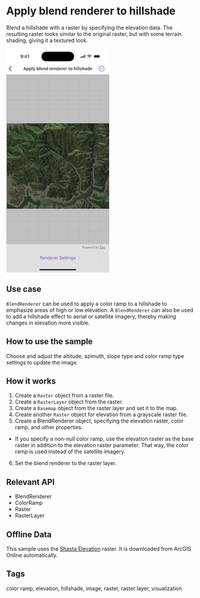 # Apply blend renderer to hillshade

Blend a hillshade with a raster by specifying the elevation data. The resulting raster looks similar to the original raster, but with some terrain shading, giving it a textured look.

![Image of apply blend renderer to hillshade](apply-blend-renderer-to-hillshade.png)

## Use case

`BlendRenderer` can be used to apply a color ramp to a hillshade to emphasize areas of high or low elevation. A `BlendRenderer` can also be used to add a hillshade effect to aerial or satellite imagery, thereby making changes in elevation more visible.


## How to use the sample

Choose and adjust the altitude, azimuth, slope type and color ramp type settings to update the image.

## How it works

1. Create a `Raster` object from a raster file.
2. Create a `RasterLayer` object from the raster.
3. Create a `Basemap` object from the raster layer and set it to the map.
4. Create another `Raster` object for elevation from a grayscale raster file.
5. Create a BlendRenderer object, specifying the elevation raster, color ramp, and other properties.
 - If you specify a non-null color ramp, use the elevation raster as the base raster in addition to the elevation raster parameter. That way, the color ramp is used instead of the satellite imagery.
6. Set the blend renderer to the raster layer.

## Relevant API

* BlendRenderer
* ColorRamp
* Raster
* RasterLayer

## Offline Data

This sample uses the [Shasta Elevation](https://arcgisruntime.maps.arcgis.com/home/item.html?id=caeef9aa78534760b07158bb8e068462) raster. It is downloaded from ArcGIS Online automatically.

## Tags

color ramp, elevation, hillshade, image, raster, raster layer, visualization
